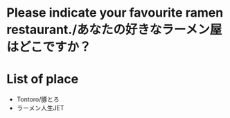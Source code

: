 # Please indicate your favourite ramen restaurant./あなたの好きなラーメン屋はどこですか？

# List of place
- Tontoro/豚とろ
- ラーメン人生JET
